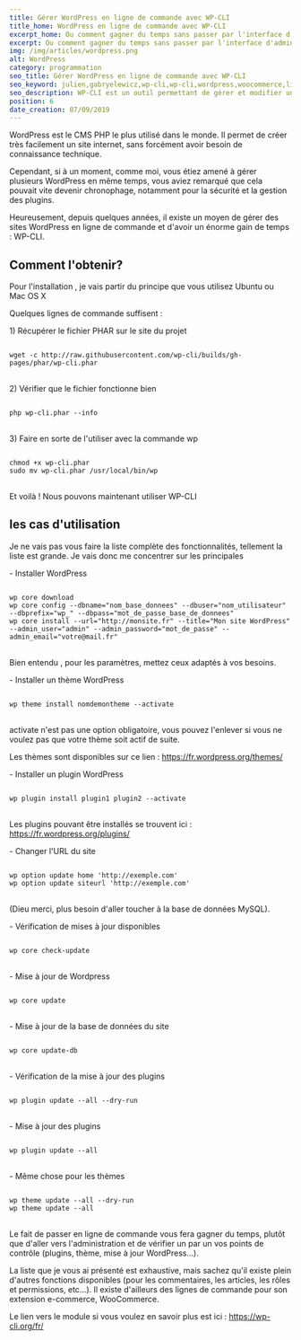 ```yaml
---
title: Gérer WordPress en ligne de commande avec WP-CLI
title_home: WordPress en ligne de commande avec WP-CLI
excerpt_home: Ou comment gagner du temps sans passer par l'interface d'administration.
excerpt: Ou comment gagner du temps sans passer par l'interface d'administration.
img: /img/articles/wordpress.png
alt: WordPress
category: programmation
seo_title: Gérer WordPress en ligne de commande avec WP-CLI
seo_keyword: julien,gabryelewicz,wp-cli,wp-cli,wordpress,woocommerce,ligne,commande,thème,plugin,gestion
seo_description: WP-CLI est un outil permettant de gérer et modifier un site WordPress seulement en passant par des lignes de commande.
position: 6
date_creation: 07/09/2019
---
```


<p>WordPress est le CMS PHP le plus utilisé dans le monde. Il permet de créer très facilement un site internet, sans forcément avoir besoin de connaissance technique. </p>

<p>Cependant, si à un moment, comme moi, vous étiez amené à gérer plusieurs WordPress en même temps, vous aviez remarqué que cela pouvait vite devenir chronophage, notamment pour la sécurité et la gestion des plugins.</p>

<p>Heureusement, depuis quelques années, il existe un moyen de gérer des sites WordPress en ligne de commande et d'avoir un énorme gain de temps : WP-CLI.</p>

## Comment l'obtenir?

<p>Pour l'installation , je vais partir du principe que vous utilisez Ubuntu ou Mac OS X</p>

<p>Quelques lignes de commande suffisent : </p>

<p>1) Récupérer le fichier PHAR sur le site du projet</p>

<pre>
<code>
wget -c http://raw.githubusercontent.com/wp-cli/builds/gh-pages/phar/wp-cli.phar
</code>
</pre>

<p>2) Vérifier que le fichier fonctionne bien </p>

<pre>
<code>
php wp-cli.phar --info
</code>
</pre>

<p>3) Faire en sorte de l'utiliser avec la commande wp</p>

<pre>
<code>
chmod +x wp-cli.phar
sudo mv wp-cli.phar /usr/local/bin/wp
</code>
</pre>

<p>Et voilà ! Nous pouvons maintenant utiliser WP-CLI</p>

## les cas d'utilisation

<p>Je ne vais pas vous faire la liste complète des fonctionnalités, tellement la liste est grande. Je vais donc me concentrer sur les principales</p>

<p>- Installer WordPress</p>

<pre>
<code>
wp core download
wp core config --dbname="nom_base_donnees" --dbuser="nom_utilisateur" --dbprefix="wp_" --dbpass="mot_de_passe_base_de_donnees"
wp core install --url="http://monsite.fr" --title="Mon site WordPress" --admin_user="admin" --admin_password="mot_de_passe" --admin_email="votre@mail.fr"
</code>
</pre>

<p>Bien entendu , pour les paramètres, mettez ceux adaptés à vos besoins.</p>

 <p>- Installer un thème WordPress</p>

<pre>
<code>
wp theme install nomdemontheme --activate
</code>
</pre>

<p>activate n'est pas une option obligatoire, vous pouvez l'enlever si vous ne voulez pas que votre thème soit actif de suite.</p>

<p>Les thèmes sont disponibles sur ce lien : <a class="underline" href="https://fr.wordpress.org/themes/" target="_blank" title="Thèmes WordPress">https://fr.wordpress.org/themes/</a></p>

<p>- Installer un plugin WordPress</p>

<pre>
<code>
wp plugin install plugin1 plugin2 --activate
</code>
</pre>

<p>Les plugins pouvant être installés se trouvent ici : <a class="underline" href="https://fr.wordpress.org/plugins/" target="_blank" title="Plugins WordPress">https://fr.wordpress.org/plugins/</a></p>

<p>- Changer l'URL du site</p>

<pre>
<code>
wp option update home 'http://exemple.com'
wp option update siteurl 'http://exemple.com'
</code>
</pre>

<p>(Dieu merci, plus besoin d'aller toucher à la base de données MySQL).</p>

<p>- Vérification de mises à jour disponibles </p>

<pre>
<code>
wp core check-update
</code>
</pre>

<p>- Mise à jour de Wordpress</p>

<pre>
<code>
wp core update
</code>
</pre>

<p>- Mise à jour de la base de données du site</p>

<pre>
<code>
wp core update-db
</code>
</pre>

<p>- Vérification de la mise à jour des plugins</p>

<pre>
<code>
wp plugin update --all --dry-run
</code>
</pre>

<p>- Mise à jour des plugins</p>

<pre>
<code>
wp plugin update --all
</code>
</pre>

<p>- Même chose pour les thèmes</p>

<pre>
<code>
wp theme update --all --dry-run
wp theme update --all
</code>
</pre>

<p>Le fait de passer en ligne de commande vous fera gagner du temps, plutôt que d'aller vers l'administration et de vérifier un par un vos points de contrôle (plugins, thème, mise à jour WordPress...).</p>

<p>La liste que je vous ai présenté est exhaustive, mais sachez qu'il existe plein d'autres fonctions disponibles (pour les commentaires, les articles, les rôles et permissions, etc...). Il existe d'ailleurs des lignes de commande pour son extension e-commerce, WooCommerce.</p>

<p>Le lien vers le module si vous voulez en savoir plus est ici : <a class="underline" href="https://wp-cli.org/fr/" target="_blank" title="Plugins WordPress">https://wp-cli.org/fr/</a></p>



